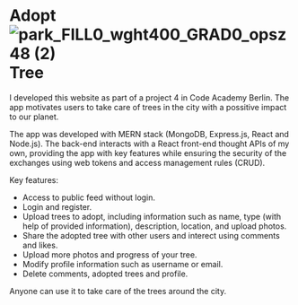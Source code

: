 # Adopt ![park_FILL0_wght400_GRAD0_opsz48 (2)](https://user-images.githubusercontent.com/109080114/212047567-de669483-2053-4134-bc2e-bf114f9f8148.svg) Tree

I developed this website as part of a project 4 in Code Academy Berlin. The app motivates users to take care of trees in the city with a possitive impact to our planet.

The app was developed with MERN stack (MongoDB, Express.js, React and Node.js). The back-end interacts with a React front-end thought APIs of my own, providing the app with key features while ensuring the security of the exchanges using web tokens and access management rules (CRUD).

Key features:
- Access to public feed without login.
- Login and register. 
- Upload trees to adopt, including information such as name, type (with help of provided information), description, location, and upload photos.
- Share the adopted tree with other users and interect using comments and likes. 
- Upload more photos and progress of your tree. 
- Modify profile information such as username or email. 
- Delete comments, adopted trees and profile.  

Anyone can use it to take care of the trees around the city.
